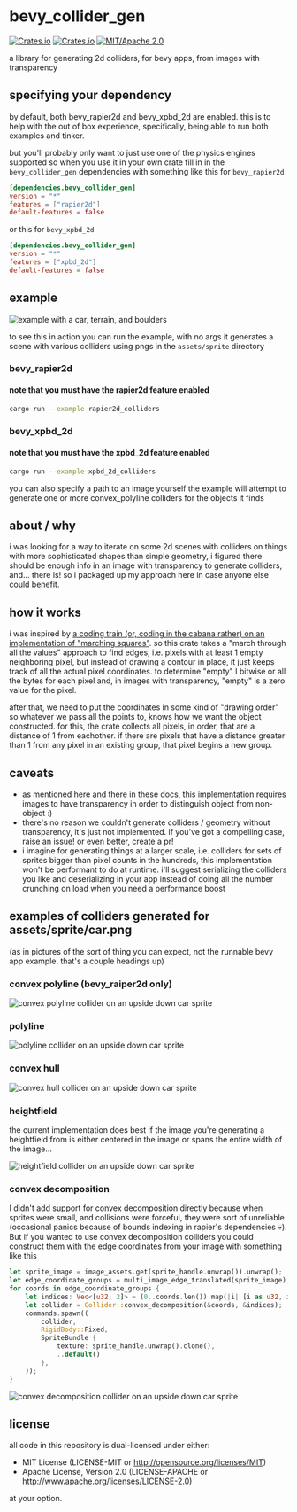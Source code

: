 # bevy_collider_gen

[![Crates.io](<https://img.shields.io/crates/v/bevy_collider_gen.svg>)](<https://crates.io/crates/bevy_collider_gen>)
[![Crates.io](<https://img.shields.io/crates/d/bevy_collider_gen.svg>)](<https://crates.io/crates/bevy_collider_gen>)
[![MIT/Apache 2.0](<https://img.shields.io/badge/license-MIT%2FApache-blue.svg>)](<https://github.com/shnewto/bevy_collider_gen#license>)

a library for generating 2d colliders, for bevy apps, from images with transparency

## specifying your dependency

by default, both bevy_rapier2d and bevy_xpbd_2d are enabled. this is to help with the out of box experience, specifically, being able to run both examples and tinker.

but you'll probably only want to just use one of the physics engines supported so when you use it in your own crate fill in in the `bevy_collider_gen` dependencies with something like this for `bevy_rapier2d`

```toml
[dependencies.bevy_collider_gen]
version = "*"
features = ["rapier2d"]
default-features = false
```

or this for `bevy_xpbd_2d`

```toml
[dependencies.bevy_collider_gen]
version = "*"
features = ["xpbd_2d"]
default-features = false
```

## example

![example with a car, terrain, and boulders](<https://github.com/shnewto/bevy_collider_gen/blob/main/img/example-default.png?raw=true>)

to see this in action you can run the example, with no args it generates a scene with various colliders using pngs in the `assets/sprite` directory

### bevy_rapier2d

#### note that you must have the rapier2d feature enabled

```sh
cargo run --example rapier2d_colliders
```

### bevy_xpbd_2d

#### note that you must have the xpbd_2d feature enabled

```sh
cargo run --example xpbd_2d_colliders
```

you can also specify a path to an image yourself the example will attempt to generate one or more convex_polyline colliders for the objects it finds

## about / why

i was looking for a way to iterate on some 2d scenes with colliders on things with more sophisticated shapes than simple
geometry, i figured there should be enough info in an image with transparency to generate colliders, and... there is! so i
packaged up my approach here in case anyone else could benefit.

## how it works

i was inspired by [a coding train (or, coding in the cabana rather) on an implementation of "marching squares"](<https://youtu.be/0ZONMNUKTfU>).
so this crate takes a "march through all the values" approach to find edges, i.e. pixels with at least 1 empty neighboring pixel, but
instead of drawing a contour in place, it just keeps track of all the actual pixel coordinates. to determine "empty" I bitwise
or all the bytes for each pixel and, in images with transparency, "empty" is a zero value for the pixel.

after that, we need to put the coordinates in some kind of "drawing order" so whatever we pass all the points to, knows how we want the object constructed. for this, the
crate collects all pixels, in order, that are a distance of 1 from eachother. if there are pixels that have a distance greater than 1
from any pixel in an existing group, that pixel begins a new group.

## caveats

- as mentioned here and there in these docs, this implementation requires images to have transparency in order to distinguish object from non-object :)
- there's no reason we couldn't generate colliders / geometry without transparency, it's just not implemented. if you've got a compelling case, raise an issue! or even better, create a pr!
- i imagine for generating things at a larger scale, i.e. colliders for sets of sprites bigger than pixel counts in the hundreds, this implementation won't be performant to do at runtime. i'll suggest serializing the colliders you like and deserializing in your app instead of doing all the number crunching on load when you need a performance boost

## examples of colliders generated for assets/sprite/car.png

(as in pictures of the sort of thing you can expect, not the runnable bevy app example. that's a couple headings up)

### convex polyline (bevy_raiper2d only)

![convex polyline collider on an upside down car sprite](<https://github.com/shnewto/bevy_collider_gen/blob/main/img/convex-polyline.png?raw=true>)

### polyline

![polyline collider on an upside down car sprite](<https://github.com/shnewto/bevy_collider_gen/blob/main/img/polyline.png?raw=true>)

### convex hull

![convex hull collider on an upside down car sprite](<https://github.com/shnewto/bevy_collider_gen/blob/main/img/convex-hull.png?raw=true>)

### heightfield

the current implementation does best if the image you're generating a heightfield from is either centered in the image
or spans the entire width of the image...

![heightfield collider on an upside down car sprite](<https://github.com/shnewto/bevy_collider_gen/blob/main/img/heightfield.png?raw=true>)

### convex decomposition

I didn't add support for convex decomposition directly because when sprites were small, and collisions were forceful, they were sort of unreliable (occasional panics because of bounds indexing in rapier's dependencies 💀). But if you wanted to use
convex decomposition colliders you could construct them with the edge coordinates from your image with something like this

```rust
let sprite_image = image_assets.get(sprite_handle.unwrap()).unwrap();
let edge_coordinate_groups = multi_image_edge_translated(sprite_image);
for coords in edge_coordinate_groups {
    let indices: Vec<[u32; 2]> = (0..coords.len()).map(|i| [i as u32, i as u32]).collect();
    let collider = Collider::convex_decomposition(&coords, &indices);
    commands.spawn((
        collider,
        RigidBody::Fixed,
        SpriteBundle {
            texture: sprite_handle.unwrap().clone(),
            ..default()
        },
    ));
}
```

![convex decomposition collider on an upside down car sprite](<https://github.com/shnewto/bevy_collider_gen/blob/main/img/convex-decomposition.png?raw=true>)

## license

all code in this repository is dual-licensed under either:

- MIT License (LICENSE-MIT or <http://opensource.org/licenses/MIT>)
- Apache License, Version 2.0 (LICENSE-APACHE or <http://www.apache.org/licenses/LICENSE-2.0>)

at your option.
